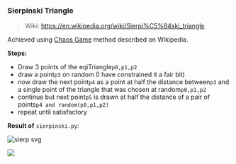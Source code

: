 ### Sierpinski Triangle

> Wiki: https://en.wikipedia.org/wiki/Sierpi%C5%84ski_triangle

Achieved using [Chaos Game](https://en.wikipedia.org/wiki/Chaos_game) method described on Wikipedia.

**Steps:**

- Draw 3 points of the eqiTriangle`p0,p1,p2`
- draw a point`p3` on random (I have constrained it a fair bit)
- now draw the next point`p4` as a point at half the distance between`p3` and a single point of the triangle that was chosen at random`p0,p1,p2`
- continue but next point`p5` is drawn at half the distance of a pair of points`p4 and random(p0,p1,p2)`
- repeat until satisfactory


**Result of** `sierpinski.py`:

![sierp svg](sierp_t.svg)


![](sierp_t.vsg)
